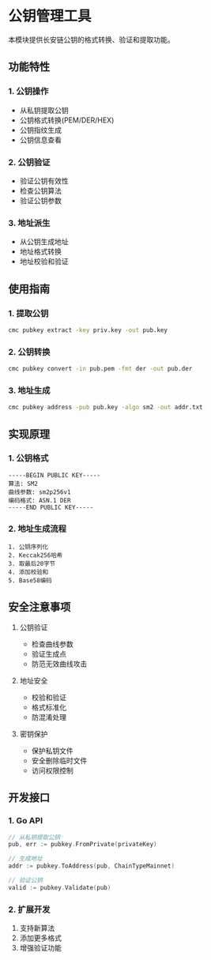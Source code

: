 # 公钥管理工具

本模块提供长安链公钥的格式转换、验证和提取功能。

## 功能特性

### 1. 公钥操作
- 从私钥提取公钥
- 公钥格式转换(PEM/DER/HEX)
- 公钥指纹生成
- 公钥信息查看

### 2. 公钥验证
- 验证公钥有效性
- 检查公钥算法
- 验证公钥参数

### 3. 地址派生
- 从公钥生成地址
- 地址格式转换
- 地址校验和验证

## 使用指南

### 1. 提取公钥
```bash
cmc pubkey extract -key priv.key -out pub.key
```

### 2. 公钥转换
```bash
cmc pubkey convert -in pub.pem -fmt der -out pub.der
```

### 3. 地址生成
```bash
cmc pubkey address -pub pub.key -algo sm2 -out addr.txt
```

## 实现原理

### 1. 公钥格式
```
-----BEGIN PUBLIC KEY-----
算法: SM2
曲线参数: sm2p256v1
编码格式: ASN.1 DER
-----END PUBLIC KEY-----
```

### 2. 地址生成流程
```
1. 公钥序列化
2. Keccak256哈希
3. 取最后20字节
4. 添加校验和
5. Base58编码
```

## 安全注意事项

1. 公钥验证
   - 检查曲线参数
   - 验证生成点
   - 防范无效曲线攻击

2. 地址安全
   - 校验和验证
   - 格式标准化
   - 防混淆处理

3. 密钥保护
   - 保护私钥文件
   - 安全删除临时文件
   - 访问权限控制

## 开发接口

### 1. Go API
```go
// 从私钥提取公钥
pub, err := pubkey.FromPrivate(privateKey)

// 生成地址
addr := pubkey.ToAddress(pub, ChainTypeMainnet)

// 验证公钥
valid := pubkey.Validate(pub)
```

### 2. 扩展开发
1. 支持新算法
2. 添加更多格式
3. 增强验证功能
